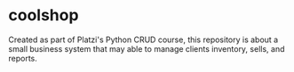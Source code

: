 # coolshop
Created as part of Platzi's Python CRUD course, this repository is about a small business system that may able to manage clients inventory, sells, and reports.
